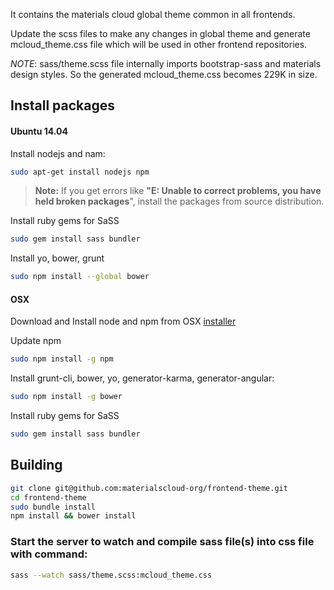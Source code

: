 It contains the materials cloud global theme common in all frontends.

Update the scss files to make any changes in global theme and generate 
mcloud_theme.css file which will be used in other frontend repositories.

*NOTE*: sass/theme.scss file internally imports bootstrap-sass and materials design styles. So the
generated mcloud_theme.css becomes 229K in size.

## Install packages

#### Ubuntu 14.04

Install nodejs and nam:

```bash
sudo apt-get install nodejs npm
```

> **Note:** If you get errors like **"E: Unable to correct problems, you have held broken packages**", install the packages from source distribution. 

Install ruby gems for SaSS
```bash
sudo gem install sass bundler
```

Install yo, bower, grunt
```bash
sudo npm install --global bower
```

#### OSX

Download and Install node and npm from OSX [installer](https://nodejs.org/en/download/)

Update npm
```bash
sudo npm install -g npm
```

Install grunt-cli, bower, yo, generator-karma, generator-angular:
```bash
sudo npm install -g bower
```

Install ruby gems for SaSS
```bash
sudo gem install sass bundler
```


## Building

```bash
git clone git@github.com:materialscloud-org/frontend-theme.git
cd frontend-theme
sudo bundle install
npm install && bower install
```


### Start the server to watch and compile sass file(s) into css file with command:

```bash
sass --watch sass/theme.scss:mcloud_theme.css
```